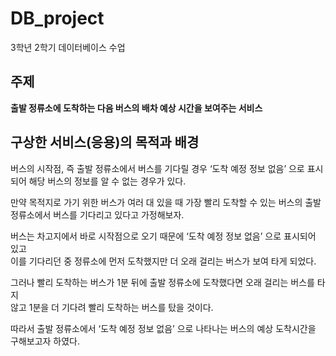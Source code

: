 # DB_project
3학년 2학기 데이터베이스 수업

## 주제 
**출발 정류소에 도착하는 다음 버스의 배차 예상 시간을 보여주는 서비스**

## 구상한 서비스(응용)의 목적과 배경
버스의 시작점, 즉 출발 정류소에서 버스를 기다릴 경우 ‘도착 예정 정보 없음’ 으로  표시되어 해당 버스의 정보를  알 수 없는 경우가 있다.

만약 목적지로 가기 위한 버스가 여러 대 있을 때 가장 빨리 도착할 수 있는 버스의 출발  정류소에서 버스를 기다리고 있다고 가정해보자. 

버스는 차고지에서 바로 시작점으로 오기 때문에 ‘도착 예정 정보 없음’ 으로 표시되어 있고  
이를 기다리던 중 정류소에 먼저 도착했지만 더 오래 걸리는 버스가 보여 타게 되었다.


그러나 빨리 도착하는 버스가 1분 뒤에 출발 정류소에 도착했다면 오래 걸리는 버스를 타지  
않고 1분을 더 기다려 빨리 도착하는 버스를 탔을 것이다.  

따라서 출발 정류소에서 ‘도착 예정 정보 없음’ 으로 나타나는 버스의 예상 도착시간을 구해보고자 하였다.
